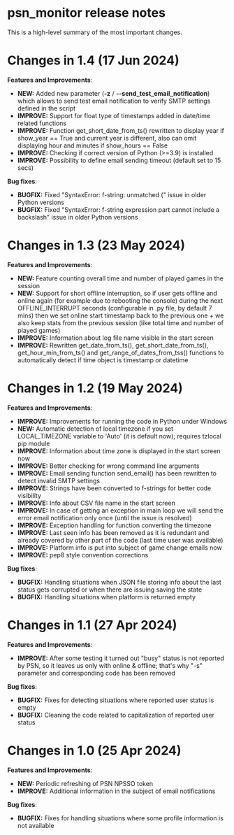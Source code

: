 # psn_monitor release notes

This is a high-level summary of the most important changes. 

# Changes in 1.4 (17 Jun 2024)

**Features and Improvements**:

- **NEW:** Added new parameter (**-z** / **--send_test_email_notification**) which allows to send test email notification to verify SMTP settings defined in the script
- **IMPROVE:** Support for float type of timestamps added in date/time related functions
- **IMPROVE:** Function get_short_date_from_ts() rewritten to display year if show_year == True and current year is different, also can omit displaying hour and minutes if show_hours == False
- **IMPROVE:** Checking if correct version of Python (>=3.9) is installed
- **IMPROVE:** Possibility to define email sending timeout (default set to 15 secs)

**Bug fixes**:

- **BUGFIX:** Fixed "SyntaxError: f-string: unmatched (" issue in older Python versions
- **BUGFIX:** Fixed "SyntaxError: f-string expression part cannot include a backslash" issue in older Python versions

# Changes in 1.3 (23 May 2024)

**Features and Improvements**:

- **NEW:** Feature counting overall time and number of played games in the session
- **NEW:** Support for short offline interruption, so if user gets offline and online again (for example due to rebooting the console) during the next OFFLINE_INTERRUPT seconds (configurable in .py file, by default 7 mins) then we set online start timestamp back to the previous one + we also keep stats from the previous session (like total time and number of played games)
- **IMPROVE:** Information about log file name visible in the start screen
- **IMPROVE:** Rewritten get_date_from_ts(), get_short_date_from_ts(), get_hour_min_from_ts() and get_range_of_dates_from_tss() functions to automatically detect if time object is timestamp or datetime

# Changes in 1.2 (19 May 2024)

**Features and Improvements**:

- **IMPROVE:** Improvements for running the code in Python under Windows
- **NEW:** Automatic detection of local timezone if you set LOCAL_TIMEZONE variable to 'Auto' (it is default now); requires tzlocal pip module
- **IMPROVE:** Information about time zone is displayed in the start screen now
- **IMPROVE:** Better checking for wrong command line arguments
- **IMPROVE:** Email sending function send_email() has been rewritten to detect invalid SMTP settings
- **IMPROVE:** Strings have been converted to f-strings for better code visibility
- **IMPROVE:** Info about CSV file name in the start screen
- **IMPROVE:** In case of getting an exception in main loop we will send the error email notification only once (until the issue is resolved)
- **IMPROVE:** Exception handling for function converting the timezone
- **IMPROVE:** Last seen info has been removed as it is redundant and already covered by other part of the code (last time user was available)
- **IMPROVE:** Platform info is put into subject of game change emails now
- **IMPROVE:** pep8 style convention corrections

**Bug fixes**:

- **BUGFIX:** Handling situations when JSON file storing info about the last status gets corrupted or when there are issuing saving the state
- **BUGFIX:** Handling situations when platform is returned empty

# Changes in 1.1 (27 Apr 2024)

**Features and Improvements**:

- **IMPROVE:** After some testing it turned out "busy" status is not reported by PSN, so it leaves us only with online & offline; that's why "-s" parameter and corresponding code has been removed

**Bug fixes**:

- **BUGFIX:** Fixes for detecting situations where reported user status is empty
- **BUGFIX:** Cleaning the code related to capitalization of reported user status

# Changes in 1.0 (25 Apr 2024)

**Features and Improvements**:

- **NEW:** Periodic refreshing of PSN NPSSO token
- **IMPROVE:** Additional information in the subject of email notifications

**Bug fixes**:

- **BUGFIX:** Fixes for handling situations where some profile information is not available
